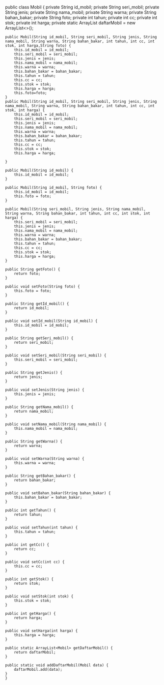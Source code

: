 public class Mobil {
    private String id_mobil;
    private String seri_mobil;
    private String jenis;
    private String nama_mobil;
    private String warna;
    private String bahan_bakar;
    private String foto;
    private int tahun;
    private int cc;
    private int stok;
    private int harga;
     private static ArrayList<Mobil> daftarMobil = new ArrayList<>();

    public Mobil(String id_mobil, String seri_mobil, String jenis, String nama_mobil, String warna, String bahan_bakar, int tahun, int cc, int stok, int harga,String foto) {
        this.id_mobil = id_mobil;
        this.seri_mobil = seri_mobil;
        this.jenis = jenis;
        this.nama_mobil = nama_mobil;
        this.warna = warna;
        this.bahan_bakar = bahan_bakar;
        this.tahun = tahun;
        this.cc = cc;
        this.stok = stok;
        this.harga = harga;
        this.foto=foto;
    }
    public Mobil(String id_mobil, String seri_mobil, String jenis, String nama_mobil, String warna, String bahan_bakar, int tahun, int cc, int stok, int harga) {
        this.id_mobil = id_mobil;
        this.seri_mobil = seri_mobil;
        this.jenis = jenis;
        this.nama_mobil = nama_mobil;
        this.warna = warna;
        this.bahan_bakar = bahan_bakar;
        this.tahun = tahun;
        this.cc = cc;
        this.stok = stok;
        this.harga = harga;

    }

    public Mobil(String id_mobil) {
        this.id_mobil = id_mobil;
    }

    public Mobil(String id_mobil, String foto) {
        this.id_mobil = id_mobil;
        this.foto = foto;
    }
    
    public Mobil(String seri_mobil, String jenis, String nama_mobil, String warna, String bahan_bakar, int tahun, int cc, int stok, int harga) {
        this.seri_mobil = seri_mobil;
        this.jenis = jenis;
        this.nama_mobil = nama_mobil;
        this.warna = warna;
        this.bahan_bakar = bahan_bakar;
        this.tahun = tahun;
        this.cc = cc;
        this.stok = stok;
        this.harga = harga;
    }

    public String getFoto() {
        return foto;
    }

    public void setFoto(String foto) {
        this.foto = foto;
    }

    public String getId_mobil() {
        return id_mobil;
    }

    public void setId_mobil(String id_mobil) {
        this.id_mobil = id_mobil;
    }

    public String getSeri_mobil() {
        return seri_mobil;
    }

    public void setSeri_mobil(String seri_mobil) {
        this.seri_mobil = seri_mobil;
    }

    public String getJenis() {
        return jenis;
    }

    public void setJenis(String jenis) {
        this.jenis = jenis;
    }

    public String getNama_mobil() {
        return nama_mobil;
    }

    public void setNama_mobil(String nama_mobil) {
        this.nama_mobil = nama_mobil;
    }

    public String getWarna() {
        return warna;
    }

    public void setWarna(String warna) {
        this.warna = warna;
    }

    public String getBahan_bakar() {
        return bahan_bakar;
    }

    public void setBahan_bakar(String bahan_bakar) {
        this.bahan_bakar = bahan_bakar;
    }

    public int getTahun() {
        return tahun;
    }

    public void setTahun(int tahun) {
        this.tahun = tahun;
    }

    public int getCc() {
        return cc;
    }

    public void setCc(int cc) {
        this.cc = cc;
    }

    public int getStok() {
        return stok;
    }

    public void setStok(int stok) {
        this.stok = stok;
    }

    public int getHarga() {
        return harga;
    }

    public void setHarga(int harga) {
        this.harga = harga;
    }
    
    public static ArrayList<Mobil> getDaftarMobil() {
        return daftarMobil;
    }

    public static void addDaftarMobil(Mobil data) {
        daftarMobil.add(data);
    }
    }

